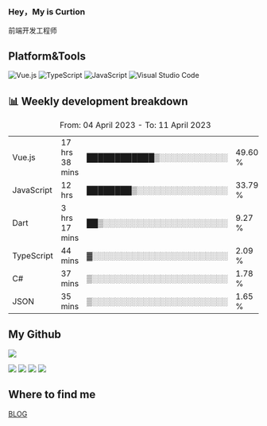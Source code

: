 ### Hey，My is Curtion
前端开发工程师
## Platform&Tools

![Vue.js](https://img.shields.io/badge/-Vue.js-4FC08D?style=flat-square&logo=Vue.js&logoColor=white)
![TypeScript](https://img.shields.io/badge/-TypeScript-007ACC?style=flat-square&logo=typescript&logoColor=white)
![JavaScript](https://img.shields.io/badge/-JavaScript-F7DF1E?style=flat-square&logo=javascript&logoColor=black)
![Visual Studio Code](https://img.shields.io/badge/-VSCode-007ACC?style=flat-square&logo=Visual-Studio-Code&logoColor=white)

## 📊 Weekly development breakdown

<!--START_SECTION:waka-->

<table><caption>From: 04 April 2023 - To: 11 April 2023</caption><tr><td>Vue.js</td><td>17 hrs 38 mins</td><td>████████████▒░░░░░░░░░░░░</td><td>49.60 %</td></tr><tr><td>JavaScript</td><td>12 hrs</td><td>████████▒░░░░░░░░░░░░░░░░</td><td>33.79 %</td></tr><tr><td>Dart</td><td>3 hrs 17 mins</td><td>██▒░░░░░░░░░░░░░░░░░░░░░░</td><td>9.27 %</td></tr><tr><td>TypeScript</td><td>44 mins</td><td>▓░░░░░░░░░░░░░░░░░░░░░░░░</td><td>2.09 %</td></tr><tr><td>C#</td><td>37 mins</td><td>▒░░░░░░░░░░░░░░░░░░░░░░░░</td><td>1.78 %</td></tr><tr><td>JSON</td><td>35 mins</td><td>▒░░░░░░░░░░░░░░░░░░░░░░░░</td><td>1.65 %</td></tr></table>

<!--END_SECTION:waka-->

## My Github

![](http://github-profile-summary-cards.vercel.app/api/cards/profile-details?username=curtion&theme=nord_bright)

![](http://github-profile-summary-cards.vercel.app/api/cards/stats?username=curtion&theme=nord_bright)
![](http://github-profile-summary-cards.vercel.app/api/cards/productive-time?username=curtion&theme=nord_bright&utcOffset=8)
![](http://github-profile-summary-cards.vercel.app/api/cards/repos-per-language?username=curtion&theme=nord_bright)
![](http://github-profile-summary-cards.vercel.app/api/cards/most-commit-language?username=curtion&theme=nord_bright)

## Where to find me

[BLOG](https://blog.3gxk.net)

